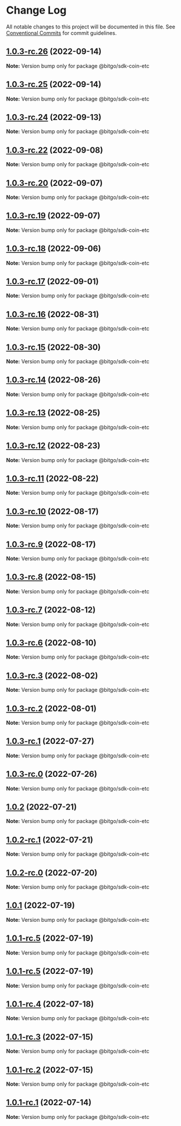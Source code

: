 # Change Log

All notable changes to this project will be documented in this file.
See [Conventional Commits](https://conventionalcommits.org) for commit guidelines.

## [1.0.3-rc.26](https://github.com/BitGo/BitGoJS/compare/@bitgo/sdk-coin-etc@1.0.3-rc.25...@bitgo/sdk-coin-etc@1.0.3-rc.26) (2022-09-14)

**Note:** Version bump only for package @bitgo/sdk-coin-etc





## [1.0.3-rc.25](https://github.com/BitGo/BitGoJS/compare/@bitgo/sdk-coin-etc@1.0.3-rc.24...@bitgo/sdk-coin-etc@1.0.3-rc.25) (2022-09-14)

**Note:** Version bump only for package @bitgo/sdk-coin-etc





## [1.0.3-rc.24](https://github.com/BitGo/BitGoJS/compare/@bitgo/sdk-coin-etc@1.0.3-rc.23...@bitgo/sdk-coin-etc@1.0.3-rc.24) (2022-09-13)

**Note:** Version bump only for package @bitgo/sdk-coin-etc





## [1.0.3-rc.22](https://github.com/BitGo/BitGoJS/compare/@bitgo/sdk-coin-etc@1.0.3-rc.21...@bitgo/sdk-coin-etc@1.0.3-rc.22) (2022-09-08)

**Note:** Version bump only for package @bitgo/sdk-coin-etc





## [1.0.3-rc.20](https://github.com/BitGo/BitGoJS/compare/@bitgo/sdk-coin-etc@1.0.3-rc.19...@bitgo/sdk-coin-etc@1.0.3-rc.20) (2022-09-07)

**Note:** Version bump only for package @bitgo/sdk-coin-etc





## [1.0.3-rc.19](https://github.com/BitGo/BitGoJS/compare/@bitgo/sdk-coin-etc@1.0.3-rc.18...@bitgo/sdk-coin-etc@1.0.3-rc.19) (2022-09-07)

**Note:** Version bump only for package @bitgo/sdk-coin-etc





## [1.0.3-rc.18](https://github.com/BitGo/BitGoJS/compare/@bitgo/sdk-coin-etc@1.0.3-rc.17...@bitgo/sdk-coin-etc@1.0.3-rc.18) (2022-09-06)

**Note:** Version bump only for package @bitgo/sdk-coin-etc





## [1.0.3-rc.17](https://github.com/BitGo/BitGoJS/compare/@bitgo/sdk-coin-etc@1.0.3-rc.16...@bitgo/sdk-coin-etc@1.0.3-rc.17) (2022-09-01)

**Note:** Version bump only for package @bitgo/sdk-coin-etc





## [1.0.3-rc.16](https://github.com/BitGo/BitGoJS/compare/@bitgo/sdk-coin-etc@1.0.3-rc.15...@bitgo/sdk-coin-etc@1.0.3-rc.16) (2022-08-31)

**Note:** Version bump only for package @bitgo/sdk-coin-etc





## [1.0.3-rc.15](https://github.com/BitGo/BitGoJS/compare/@bitgo/sdk-coin-etc@1.0.3-rc.14...@bitgo/sdk-coin-etc@1.0.3-rc.15) (2022-08-30)

**Note:** Version bump only for package @bitgo/sdk-coin-etc





## [1.0.3-rc.14](https://github.com/BitGo/BitGoJS/compare/@bitgo/sdk-coin-etc@1.0.3-rc.13...@bitgo/sdk-coin-etc@1.0.3-rc.14) (2022-08-26)

**Note:** Version bump only for package @bitgo/sdk-coin-etc





## [1.0.3-rc.13](https://github.com/BitGo/BitGoJS/compare/@bitgo/sdk-coin-etc@1.0.3-rc.12...@bitgo/sdk-coin-etc@1.0.3-rc.13) (2022-08-25)

**Note:** Version bump only for package @bitgo/sdk-coin-etc





## [1.0.3-rc.12](https://github.com/BitGo/BitGoJS/compare/@bitgo/sdk-coin-etc@1.0.3-rc.11...@bitgo/sdk-coin-etc@1.0.3-rc.12) (2022-08-23)

**Note:** Version bump only for package @bitgo/sdk-coin-etc





## [1.0.3-rc.11](https://github.com/BitGo/BitGoJS/compare/@bitgo/sdk-coin-etc@1.0.3-rc.10...@bitgo/sdk-coin-etc@1.0.3-rc.11) (2022-08-22)

**Note:** Version bump only for package @bitgo/sdk-coin-etc





## [1.0.3-rc.10](https://github.com/BitGo/BitGoJS/compare/@bitgo/sdk-coin-etc@1.0.3-rc.9...@bitgo/sdk-coin-etc@1.0.3-rc.10) (2022-08-17)

**Note:** Version bump only for package @bitgo/sdk-coin-etc





## [1.0.3-rc.9](https://github.com/BitGo/BitGoJS/compare/@bitgo/sdk-coin-etc@1.0.3-rc.8...@bitgo/sdk-coin-etc@1.0.3-rc.9) (2022-08-17)

**Note:** Version bump only for package @bitgo/sdk-coin-etc





## [1.0.3-rc.8](https://github.com/BitGo/BitGoJS/compare/@bitgo/sdk-coin-etc@1.0.3-rc.7...@bitgo/sdk-coin-etc@1.0.3-rc.8) (2022-08-15)

**Note:** Version bump only for package @bitgo/sdk-coin-etc





## [1.0.3-rc.7](https://github.com/BitGo/BitGoJS/compare/@bitgo/sdk-coin-etc@1.0.3-rc.6...@bitgo/sdk-coin-etc@1.0.3-rc.7) (2022-08-12)

**Note:** Version bump only for package @bitgo/sdk-coin-etc





## [1.0.3-rc.6](https://github.com/BitGo/BitGoJS/compare/@bitgo/sdk-coin-etc@1.0.3-rc.5...@bitgo/sdk-coin-etc@1.0.3-rc.6) (2022-08-10)

**Note:** Version bump only for package @bitgo/sdk-coin-etc





## [1.0.3-rc.3](https://github.com/BitGo/BitGoJS/compare/@bitgo/sdk-coin-etc@1.0.3-rc.2...@bitgo/sdk-coin-etc@1.0.3-rc.3) (2022-08-02)

**Note:** Version bump only for package @bitgo/sdk-coin-etc





## [1.0.3-rc.2](https://github.com/BitGo/BitGoJS/compare/@bitgo/sdk-coin-etc@1.0.3-rc.1...@bitgo/sdk-coin-etc@1.0.3-rc.2) (2022-08-01)

**Note:** Version bump only for package @bitgo/sdk-coin-etc





## [1.0.3-rc.1](https://github.com/BitGo/BitGoJS/compare/@bitgo/sdk-coin-etc@1.0.3-rc.0...@bitgo/sdk-coin-etc@1.0.3-rc.1) (2022-07-27)

**Note:** Version bump only for package @bitgo/sdk-coin-etc





## [1.0.3-rc.0](https://github.com/BitGo/BitGoJS/compare/@bitgo/sdk-coin-etc@1.0.2...@bitgo/sdk-coin-etc@1.0.3-rc.0) (2022-07-26)

**Note:** Version bump only for package @bitgo/sdk-coin-etc





## [1.0.2](https://github.com/BitGo/BitGoJS/compare/@bitgo/sdk-coin-etc@1.0.2-rc.1...@bitgo/sdk-coin-etc@1.0.2) (2022-07-21)

**Note:** Version bump only for package @bitgo/sdk-coin-etc





## [1.0.2-rc.1](https://github.com/BitGo/BitGoJS/compare/@bitgo/sdk-coin-etc@1.0.2-rc.0...@bitgo/sdk-coin-etc@1.0.2-rc.1) (2022-07-21)

**Note:** Version bump only for package @bitgo/sdk-coin-etc





## [1.0.2-rc.0](https://github.com/BitGo/BitGoJS/compare/@bitgo/sdk-coin-etc@1.0.1...@bitgo/sdk-coin-etc@1.0.2-rc.0) (2022-07-20)

**Note:** Version bump only for package @bitgo/sdk-coin-etc





## [1.0.1](https://github.com/BitGo/BitGoJS/compare/@bitgo/sdk-coin-etc@1.0.1-rc.5...@bitgo/sdk-coin-etc@1.0.1) (2022-07-19)

**Note:** Version bump only for package @bitgo/sdk-coin-etc





## [1.0.1-rc.5](https://github.com/BitGo/BitGoJS/compare/@bitgo/sdk-coin-etc@1.0.1-rc.3...@bitgo/sdk-coin-etc@1.0.1-rc.5) (2022-07-19)

**Note:** Version bump only for package @bitgo/sdk-coin-etc

## [1.0.1-rc.5](https://github.com/BitGo/BitGoJS/compare/@bitgo/sdk-coin-etc@1.0.1-rc.3...@bitgo/sdk-coin-etc@1.0.1-rc.5) (2022-07-19)

**Note:** Version bump only for package @bitgo/sdk-coin-etc

## [1.0.1-rc.4](https://github.com/BitGo/BitGoJS/compare/@bitgo/sdk-coin-etc@1.0.1-rc.3...@bitgo/sdk-coin-etc@1.0.1-rc.4) (2022-07-18)

**Note:** Version bump only for package @bitgo/sdk-coin-etc

## [1.0.1-rc.3](https://github.com/BitGo/BitGoJS/compare/@bitgo/sdk-coin-etc@1.0.1-rc.2...@bitgo/sdk-coin-etc@1.0.1-rc.3) (2022-07-15)

**Note:** Version bump only for package @bitgo/sdk-coin-etc

## [1.0.1-rc.2](https://github.com/BitGo/BitGoJS/compare/@bitgo/sdk-coin-etc@1.0.1-rc.0...@bitgo/sdk-coin-etc@1.0.1-rc.2) (2022-07-15)

**Note:** Version bump only for package @bitgo/sdk-coin-etc

## [1.0.1-rc.1](https://github.com/BitGo/BitGoJS/compare/@bitgo/sdk-coin-etc@1.0.1-rc.0...@bitgo/sdk-coin-etc@1.0.1-rc.1) (2022-07-14)

**Note:** Version bump only for package @bitgo/sdk-coin-etc
